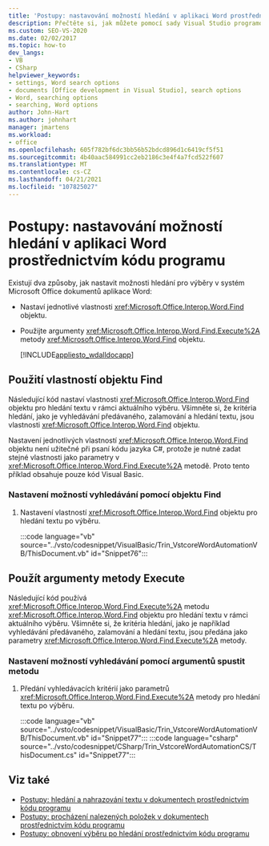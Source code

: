 ```yaml
---
title: 'Postupy: nastavování možností hledání v aplikaci Word prostřednictvím kódu programu'
description: Přečtěte si, jak můžete pomocí sady Visual Studio programově nastavit možnosti hledání pro výběry v Microsoft Wordu.
ms.custom: SEO-VS-2020
ms.date: 02/02/2017
ms.topic: how-to
dev_langs:
- VB
- CSharp
helpviewer_keywords:
- settings, Word search options
- documents [Office development in Visual Studio], search options
- Word, searching options
- searching, Word options
author: John-Hart
ms.author: johnhart
manager: jmartens
ms.workload:
- office
ms.openlocfilehash: 605f782bf6dc3bb56b52bdcd896d1c6419cf5f51
ms.sourcegitcommit: 4b40aac584991cc2eb2186c3e4f4a7fcd522f607
ms.translationtype: MT
ms.contentlocale: cs-CZ
ms.lasthandoff: 04/21/2021
ms.locfileid: "107825027"
---
```

# <a name="how-to-programmatically-set-search-options-in-word"></a>Postupy: nastavování možností hledání v aplikaci Word prostřednictvím kódu programu
  Existují dva způsoby, jak nastavit možnosti hledání pro výběry v systém Microsoft Office dokumentů aplikace Word:

- Nastaví jednotlivé vlastnosti <xref:Microsoft.Office.Interop.Word.Find> objektu.

- Použijte argumenty <xref:Microsoft.Office.Interop.Word.Find.Execute%2A> metody <xref:Microsoft.Office.Interop.Word.Find> objektu.

  [!INCLUDE[appliesto_wdalldocapp](../vsto/includes/appliesto-wdalldocapp-md.md)]

## <a name="use-properties-of-a-find-object"></a>Použití vlastností objektu Find
 Následující kód nastaví vlastnosti <xref:Microsoft.Office.Interop.Word.Find> objektu pro hledání textu v rámci aktuálního výběru. Všimněte si, že kritéria hledání, jako je vyhledávání předávaného, zalamování a hledání textu, jsou vlastnosti <xref:Microsoft.Office.Interop.Word.Find> objektu.

 Nastavení jednotlivých vlastností <xref:Microsoft.Office.Interop.Word.Find> objektu není užitečné při psaní kódu jazyka C#, protože je nutné zadat stejné vlastnosti jako parametry v <xref:Microsoft.Office.Interop.Word.Find.Execute%2A> metodě. Proto tento příklad obsahuje pouze kód Visual Basic.

### <a name="to-set-search-options-using-a-find-object"></a>Nastavení možností vyhledávání pomocí objektu Find

1. Nastavení vlastností <xref:Microsoft.Office.Interop.Word.Find> objektu pro hledání textu po výběru. 

     :::code language="vb" source="../vsto/codesnippet/VisualBasic/Trin_VstcoreWordAutomationVB/ThisDocument.vb" id="Snippet76":::

## <a name="use-execute-method-arguments"></a>Použít argumenty metody Execute
 Následující kód používá <xref:Microsoft.Office.Interop.Word.Find.Execute%2A> metodu <xref:Microsoft.Office.Interop.Word.Find> objektu pro hledání textu v rámci aktuálního výběru. Všimněte si, že kritéria hledání, jako je například vyhledávání předávaného, zalamování a hledání textu, jsou předána jako parametry <xref:Microsoft.Office.Interop.Word.Find.Execute%2A> metody.

### <a name="to-set-search-options-using-execute-method-arguments"></a>Nastavení možností vyhledávání pomocí argumentů spustit metodu

1. Předání vyhledávacích kritérií jako parametrů <xref:Microsoft.Office.Interop.Word.Find.Execute%2A> metody pro hledání textu po výběru. 

     :::code language="vb" source="../vsto/codesnippet/VisualBasic/Trin_VstcoreWordAutomationVB/ThisDocument.vb" id="Snippet77":::
     :::code language="csharp" source="../vsto/codesnippet/CSharp/Trin_VstcoreWordAutomationCS/ThisDocument.cs" id="Snippet77":::

## <a name="see-also"></a>Viz také
- [Postupy: hledání a nahrazování textu v dokumentech prostřednictvím kódu programu](../vsto/how-to-programmatically-search-for-and-replace-text-in-documents.md)
- [Postupy: procházení nalezených položek v dokumentech prostřednictvím kódu programu](../vsto/how-to-programmatically-loop-through-found-items-in-documents.md)
- [Postupy: obnovení výběru po hledání prostřednictvím kódu programu](../vsto/how-to-programmatically-restore-selections-after-searches.md)
